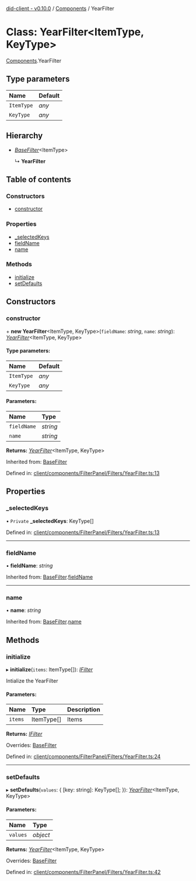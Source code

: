 [did-client - v0.10.0](../README.md) / [Components](../modules/components.md) / YearFilter

# Class: YearFilter<ItemType, KeyType\>

[Components](../modules/components.md).YearFilter

## Type parameters

Name | Default |
:------ | :------ |
`ItemType` | *any* |
`KeyType` | *any* |

## Hierarchy

* [*BaseFilter*](components.basefilter.md)<ItemType\>

  ↳ **YearFilter**

## Table of contents

### Constructors

- [constructor](components.yearfilter.md#constructor)

### Properties

- [\_selectedKeys](components.yearfilter.md#_selectedkeys)
- [fieldName](components.yearfilter.md#fieldname)
- [name](components.yearfilter.md#name)

### Methods

- [initialize](components.yearfilter.md#initialize)
- [setDefaults](components.yearfilter.md#setdefaults)

## Constructors

### constructor

\+ **new YearFilter**<ItemType, KeyType\>(`fieldName`: *string*, `name`: *string*): [*YearFilter*](components.yearfilter.md)<ItemType, KeyType\>

#### Type parameters:

Name | Default |
:------ | :------ |
`ItemType` | *any* |
`KeyType` | *any* |

#### Parameters:

Name | Type |
:------ | :------ |
`fieldName` | *string* |
`name` | *string* |

**Returns:** [*YearFilter*](components.yearfilter.md)<ItemType, KeyType\>

Inherited from: [BaseFilter](components.basefilter.md)

Defined in: [client/components/FilterPanel/Filters/YearFilter.ts:13](https://github.com/Puzzlepart/did/blob/dev/client/components/FilterPanel/Filters/YearFilter.ts#L13)

## Properties

### \_selectedKeys

• `Private` **\_selectedKeys**: KeyType[]

Defined in: [client/components/FilterPanel/Filters/YearFilter.ts:13](https://github.com/Puzzlepart/did/blob/dev/client/components/FilterPanel/Filters/YearFilter.ts#L13)

___

### fieldName

• **fieldName**: *string*

Inherited from: [BaseFilter](components.basefilter.md).[fieldName](components.basefilter.md#fieldname)

___

### name

• **name**: *string*

Inherited from: [BaseFilter](components.basefilter.md).[name](components.basefilter.md#name)

## Methods

### initialize

▸ **initialize**(`items`: ItemType[]): [*IFilter*](../interfaces/components.ifilter.md)

Intialize the YearFilter

#### Parameters:

Name | Type | Description |
:------ | :------ | :------ |
`items` | ItemType[] | Items    |

**Returns:** [*IFilter*](../interfaces/components.ifilter.md)

Overrides: [BaseFilter](components.basefilter.md)

Defined in: [client/components/FilterPanel/Filters/YearFilter.ts:24](https://github.com/Puzzlepart/did/blob/dev/client/components/FilterPanel/Filters/YearFilter.ts#L24)

___

### setDefaults

▸ **setDefaults**(`values`: { [key: string]: KeyType[];  }): [*YearFilter*](components.yearfilter.md)<ItemType, KeyType\>

#### Parameters:

Name | Type |
:------ | :------ |
`values` | *object* |

**Returns:** [*YearFilter*](components.yearfilter.md)<ItemType, KeyType\>

Overrides: [BaseFilter](components.basefilter.md)

Defined in: [client/components/FilterPanel/Filters/YearFilter.ts:42](https://github.com/Puzzlepart/did/blob/dev/client/components/FilterPanel/Filters/YearFilter.ts#L42)

